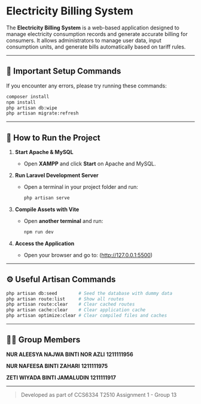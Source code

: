 
# Electricity Billing System

The **Electricity Billing System** is a web-based application designed to manage electricity consumption records and generate accurate billing for consumers. It allows administrators to manage user data, input consumption units, and generate bills automatically based on tariff rules.

---

## 📌 Important Setup Commands

If you encounter any errors, please try running these commands:

```bash
composer install
npm install
php artisan db:wipe
php artisan migrate:refresh
````

---

## 🚀 How to Run the Project

1. **Start Apache & MySQL**

   * Open **XAMPP** and click **Start** on Apache and MySQL.

2. **Run Laravel Development Server**

   * Open a terminal in your project folder and run:

     ```bash
     php artisan serve
     ```

3. **Compile Assets with Vite**

   * Open **another terminal** and run:

     ```bash
     npm run dev
     ```

4. **Access the Application**

   * Open your browser and go to:
 (http://127.0.0.1:5500)

---

## ⚙️ Useful Artisan Commands

```bash
php artisan db:seed        # Seed the database with dummy data
php artisan route:list     # Show all routes
php artisan route:clear    # Clear cached routes
php artisan cache:clear    # Clear application cache
php artisan optimize:clear # Clear compiled files and caches
```

---

## 👩‍💻 Group Members

**NUR ALEESYA NAJWA BINTI NOR AZLI**
**1211111956**

**NUR NAFEESA BINTI ZAHARI**
**1211111975**

**ZETI WIYADA BINTI JAMALUDIN**
**1211111917**

---

> Developed as part of CCS6334 T2510 Assignment 1 - Group 13

```
